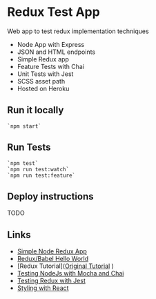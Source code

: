 Redux Test App
==============

Web app to test redux implementation techniques
 
* Node App with Express
* JSON and HTML endpoints
* Simple Redux app
* Feature Tests with Chai
* Unit Tests with Jest
* SCSS asset path
* Hosted on Heroku
    
Run it locally
--------------

    `npm start`

Run Tests
---------

    `npm test`
    `npm run test:watch`
    `npm run test:feature`

Deploy instructions
-------------------

TODO

Links
-----

* [Simple Node Redux App](https://github.com/Ashdown/node-redux)
* [Redux/Babel Hello World](https://github.com/helols/so-hello-world)
* [Redux Tutorial]([Original Tutorial](http://www.jchapron.com/2015/08/14/getting-started-with-redux/) )
* [Testing NodeJs with Mocha and Chai](http://mherman.org/blog/2015/09/10/testing-node-js-with-mocha-and-chai/#.WPJ7vVMrK9Y)
* [Testing Redux with Jest](http://redux.js.org/docs/recipes/WritingTests.html)
* [Styling with React](http://hugogiraudel.com/2015/06/18/styling-react-components-in-sass/)